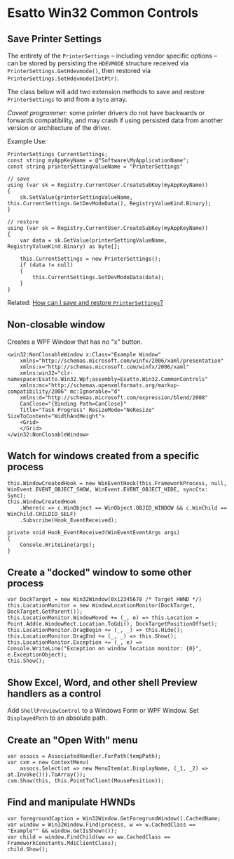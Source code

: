 ﻿# Esatto Win32 Common Controls

## Save Printer Settings

The entirety of the `PrinterSettings` &ndash; including vendor specific options &ndash; can be stored by persisting the `HDEVMODE` structure received via `PrinterSettings.GetHdevmode()`, then restored via `PrinterSettings.SetHdevmode(IntPtr)`.

The class below will add two extension methods to save and restore `PrinterSettings` to and from a `byte` array.  

*Caveat programmer:* some printer drivers do not have backwards or forwards compatibility, and may crash if using persisted data from another version or architecture of the driver.

Example Use:

    PrinterSettings CurrentSettings;
    const string myAppKeyName = @"Software\MyApplicationName";
    const string printerSettingValueName = "PrinterSettings"

    // save
    using (var sk = Registry.CurrentUser.CreateSubKey(myAppKeyName))
    {
        sk.SetValue(printerSettingValueName, this.CurrentSettings.GetDevModeData(), RegistryValueKind.Binary);
    }

    // restore
    using (var sk = Registry.CurrentUser.CreateSubKey(myAppKeyName))
    {
        var data = sk.GetValue(printerSettingValueName, RegistryValueKind.Binary) as byte[];

        this.CurrentSettings = new PrinterSettings();
        if (data != null)
        {
            this.CurrentSettings.SetDevModeData(data);
        }
    }

Related: [How can I save and restore `PrinterSettings`?](https://stackoverflow.com/questions/28007554/how-can-i-save-and-restore-printersettings/28007555#28007555)

## Non-closable window

Creates a WPF Window that has no "x" button.

    <win32:NonClosableWindow x:Class="Example Window"
        xmlns="http://schemas.microsoft.com/winfx/2006/xaml/presentation"
        xmlns:x="http://schemas.microsoft.com/winfx/2006/xaml"
        xmlns:win32="clr-namespace:Esatto.Win32.Wpf;assembly=Esatto.Win32.CommonControls"
        xmlns:mc="http://schemas.openxmlformats.org/markup-compatibility/2006" mc:Ignorable="d"
        xmlns:d="http://schemas.microsoft.com/expression/blend/2008" 
        CanClose="{Binding Path=CanClose}"
        Title="Task Progress" ResizeMode="NoResize" SizeToContent="WidthAndHeight">
        <Grid>
        </Grid>
    </win32:NonClosableWindow>

## Watch for windows created from a specific process

    this.WindowCreatedHook = new WinEventHook(this.FrameworkProcess, null, WinEvent.EVENT_OBJECT_SHOW, WinEvent.EVENT_OBJECT_HIDE, syncCtx: Sync);
    this.WindowCreatedHook
        .Where(c => c.WinObject == WinObject.OBJID_WINDOW && c.WinChild == WinChild.CHILDID_SELF)
        .Subscribe(Hook_EventReceived);
        
    private void Hook_EventReceived(WinEventEventArgs args)
    {
        Console.WriteLine(args);
    }

## Create a "docked" window to some other process

    var DockTarget = new Win32Window(0x12345678 /* Target HWND */)
    this.LocationMonitor = new WindowLocationMonitor(DockTarget, DockTarget.GetParent());
    this.LocationMonitor.WindowMoved += (_, e) => this.Location = Point.Add(e.WindowRect.Location.ToGdi(), DockTargetPositionOffset);
    this.LocationMonitor.DragBegin += (_, _) => this.Hide();
    this.LocationMonitor.DragEnd += (_, _) => this.Show();
    this.LocationMonitor.Exception += (_, e) => Console.WriteLine("Exception on window location monitor: {0}", e.ExceptionObject);
    this.Show();

## Show Excel, Word, and other shell Preview handlers as a control

Add `ShellPreviewControl` to a Windows Form or WPF Window.  Set `DisplayedPath` to an absolute path.

## Create an "Open With" menu

    var assocs = AssociatedHandler.ForPath(tempPath);
    var cxm = new ContextMenu(
        assocs.Select(at => new MenuItem(at.DisplayName, (_1, _2) => at.Invoke())).ToArray());
    cxm.Show(this, this.PointToClient(MousePosition));

## Find and manipulate HWNDs

    var foregroundCaption = Win32Window.GetForegrundWindow().CachedName;
    var window = Win32Window.Find(process, w => w.CachedClass == "Example"" && window.GetIsShown());
    var child = window.FindChild(ww => ww.CachedClass == FrameworkConstants.MdiClientClass);
    child.Show();